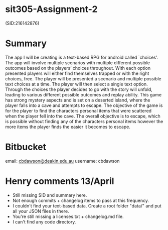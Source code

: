 # sit305-Assignment-2

(SID:216142876)

# Summary
The app I will be creating is a text-based RPG for android called `choices’. The app will involve multiple scenarios with multiple different possible outcomes based on the players’ choices throughout. With each option presented players will either find themselves trapped or with the right choices, free.
The player will be presented a scenario and multiple possible text choices at a time. The player will then select a single text option. Through the choices the player decides to go with the story will unfold, leading to various different possible outcomes and replay ability. 
This game has strong mystery aspects and is set on a deserted island, where the player falls into a cave and attempts to escape. The objective of the game is for the player to find the characters personal items that were scattered when the player fell into the cave. 
The overall objective is to escape, which is possible without finding any of the characters personal items however the more items the player finds the easier it becomes to escape. 

# Bitbucket
email: cbdawson@deakin.edu.au
username: cbdawson

# Henry comments 13/April
- Still missing SID and summary here.
- Not enough commits + changelog items to pass at this frequency.
- I couldn't find your text-based data. Create a root folder "data/" and put all your JSON files in there.
- You're still missing a licenses.txt + changelog.md file.
- I can't find any code directory.

